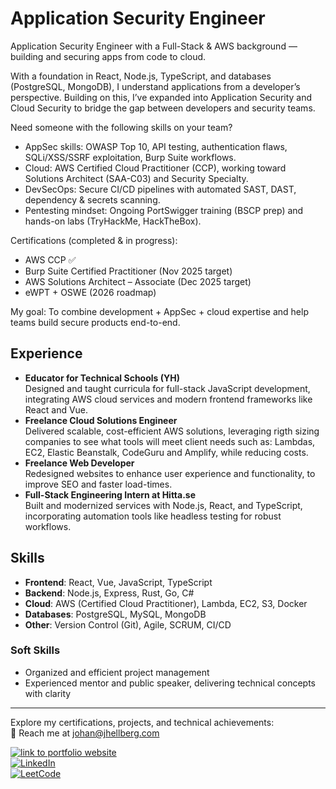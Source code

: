 # Application Security Engineer
Application Security Engineer with a Full-Stack & AWS background — building and securing apps from code to cloud.

With a foundation in React, Node.js, TypeScript, and databases (PostgreSQL, MongoDB), I understand applications from a developer’s perspective. Building on this, I’ve expanded into Application Security and Cloud Security to bridge the gap between developers and security teams.

Need someone with the following skills on your team?
- AppSec skills: OWASP Top 10, API testing, authentication flaws, SQLi/XSS/SSRF exploitation, Burp Suite workflows.
- Cloud: AWS Certified Cloud Practitioner (CCP), working toward Solutions Architect (SAA-C03) and Security Specialty.
- DevSecOps: Secure CI/CD pipelines with automated SAST, DAST, dependency & secrets scanning.
- Pentesting mindset: Ongoing PortSwigger training (BSCP prep) and hands-on labs (TryHackMe, HackTheBox).

Certifications (completed & in progress):
- AWS CCP ✅
- Burp Suite Certified Practitioner (Nov 2025 target)
- AWS Solutions Architect – Associate (Dec 2025 target)
- eWPT + OSWE (2026 roadmap)

My goal: To combine development + AppSec + cloud expertise and help teams build secure products end-to-end.

## Experience
- **Educator for Technical Schools (YH)**  
  Designed and taught curricula for full-stack JavaScript development, integrating AWS cloud services and modern frontend frameworks like React and Vue.  
- **Freelance Cloud Solutions Engineer**  
  Delivered scalable, cost-efficient AWS solutions, leveraging rigth sizing companies to see what tools will meet client needs such as: Lambdas, EC2, Elastic Beanstalk, CodeGuru and Amplify, while reducing costs.  
- **Freelance Web Developer**  
  Redesigned websites to enhance user experience and functionality, to improve SEO and faster load-times.  
- **Full-Stack Engineering Intern at Hitta.se**  
  Built and modernized services with Node.js, React, and TypeScript, incorporating automation tools like headless testing for robust workflows.  

## Skills
- **Frontend**: React, Vue, JavaScript, TypeScript  
- **Backend**: Node.js, Express, Rust, Go, C#  
- **Cloud**: AWS (Certified Cloud Practitioner), Lambda, EC2, S3, Docker  
- **Databases**: PostgreSQL, MySQL, MongoDB  
- **Other**: Version Control (Git), Agile, SCRUM, CI/CD  

### Soft Skills
- Organized and efficient project management  
- Experienced mentor and public speaker, delivering technical concepts with clarity  

---

Explore my certifications, projects, and technical achievements:  
📧 Reach me at [johan@jhellberg.com](mailto:johan@jhellberg.com)  

<p> 
  <a href="https://jhellberg.com"><img alt="link to portfolio website" src="https://img.shields.io/badge/portfolio-website-brightgreen"></a><br>
  <a href="https://www.linkedin.com/in/johan-hellberg-805078167/">
  <img alt="LinkedIn" src="https://img.shields.io/badge/-Johan_Hellberg-blue?style=round-square&logo=Linkedin&logoColor=white&link=https://www.linkedin.com/in/johan-hellberg-805078167/"></a><br>
  <a href="https://leetcode.com/JohanCodeForFun/"><img alt="LeetCode" src="https://img.shields.io/badge/-LeetCode-FFA116?style=for-the-badge&logo=LeetCode&logoColor=black&link=https://leetcode.com/JohanCodeForFun/"></a><br>
</p>
